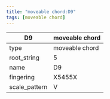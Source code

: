 ```yaml
---
title: "moveable chord:D9"
tags: [moveable chord]
---
```


|D9|moveable chord|
|---|---|
|type|moveable chord|
|root_string|5|
|name|D9|
|fingering|X5455X|
|scale_pattern|V|


